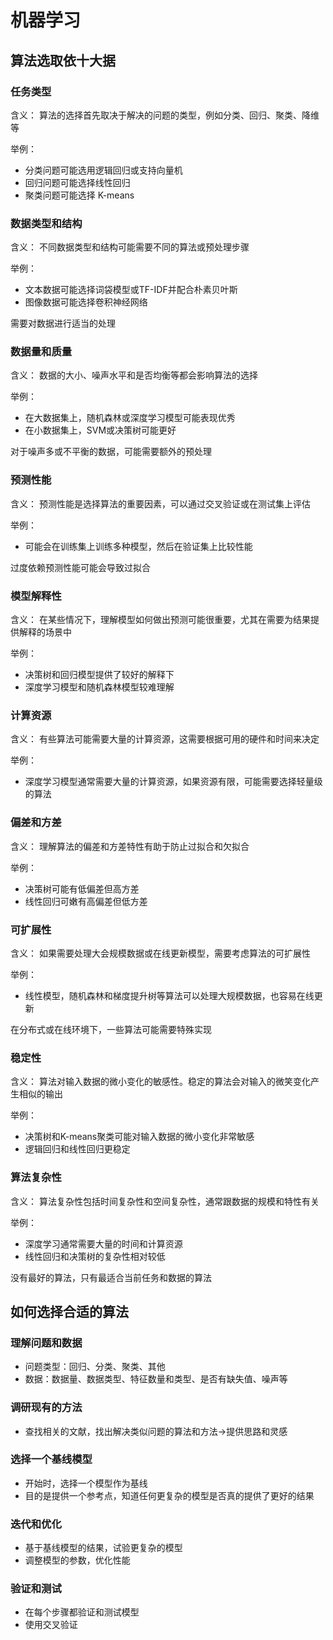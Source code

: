 #  机器学习

## 算法选取依十大据

### 任务类型

含义： 算法的选择首先取决于解决的问题的类型，例如分类、回归、聚类、降维等

举例： 
* 分类问题可能选用逻辑回归或支持向量机
* 回归问题可能选择线性回归
* 聚类问题可能选择 K-means



### 数据类型和结构

含义： 不同数据类型和结构可能需要不同的算法或预处理步骤

举例：
* 文本数据可能选择词袋模型或TF-IDF并配合朴素贝叶斯
* 图像数据可能选择卷积神经网络
  
需要对数据进行适当的处理

### 数据量和质量

含义： 数据的大小、噪声水平和是否均衡等都会影响算法的选择

举例：
* 在大数据集上，随机森林或深度学习模型可能表现优秀
* 在小数据集上，SVM或决策树可能更好

对于噪声多或不平衡的数据，可能需要额外的预处理

### 预测性能

含义： 预测性能是选择算法的重要因素，可以通过交叉验证或在测试集上评估

举例：
* 可能会在训练集上训练多种模型，然后在验证集上比较性能

过度依赖预测性能可能会导致过拟合

### 模型解释性

含义： 在某些情况下，理解模型如何做出预测可能很重要，尤其在需要为结果提供解释的场景中

举例：
* 决策树和回归模型提供了较好的解释下
* 深度学习模型和随机森林模型较难理解

### 计算资源

含义： 有些算法可能需要大量的计算资源，这需要根据可用的硬件和时间来决定

举例：
* 深度学习模型通常需要大量的计算资源，如果资源有限，可能需要选择轻量级的算法

### 偏差和方差

含义： 理解算法的偏差和方差特性有助于防止过拟合和欠拟合

举例：
* 决策树可能有低偏差但高方差
* 线性回归可嫩有高偏差但低方差

### 可扩展性

含义： 如果需要处理大会规模数据或在线更新模型，需要考虑算法的可扩展性

举例： 
* 线性模型，随机森林和梯度提升树等算法可以处理大规模数据，也容易在线更新

在分布式或在线环境下，一些算法可能需要特殊实现

### 稳定性

含义： 算法对输入数据的微小变化的敏感性。稳定的算法会对输入的微笑变化产生相似的输出

举例：
* 决策树和K-means聚类可能对输入数据的微小变化非常敏感
* 逻辑回归和线性回归更稳定

### 算法复杂性

含义： 算法复杂性包括时间复杂性和空间复杂性，通常跟数据的规模和特性有关

举例： 
* 深度学习通常需要大量的时间和计算资源
* 线性回归和决策树的复杂性相对较低

没有最好的算法，只有最适合当前任务和数据的算法

## 如何选择合适的算法

### 理解问题和数据
* 问题类型：回归、分类、聚类、其他
* 数据：数据量、数据类型、特征数量和类型、是否有缺失值、噪声等
### 调研现有的方法
* 查找相关的文献，找出解决类似问题的算法和方法->提供思路和灵感
### 选择一个基线模型
* 开始时，选择一个模型作为基线
* 目的是提供一个参考点，知道任何更复杂的模型是否真的提供了更好的结果
### 迭代和优化
* 基于基线模型的结果，试验更复杂的模型
* 调整模型的参数，优化性能
### 验证和测试
* 在每个步骤都验证和测试模型
* 使用交叉验证

